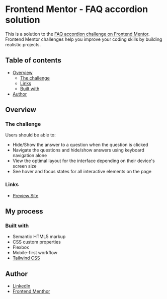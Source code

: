 # Frontend Mentor - FAQ accordion solution

This is a solution to the [FAQ accordion challenge on Frontend Mentor](https://www.frontendmentor.io/challenges/faq-accordion-wyfFdeBwBz). Frontend Mentor challenges help you improve your coding skills by building realistic projects.

## Table of contents

- [Overview](#overview)
  - [The challenge](#the-challenge)
  - [Links](#links)
  - [Built with](#built-with)
- [Author](#author)

## Overview

### The challenge

Users should be able to:

- Hide/Show the answer to a question when the question is clicked
- Navigate the questions and hide/show answers using keyboard navigation alone
- View the optimal layout for the interface depending on their device's screen size
- See hover and focus states for all interactive elements on the page

### Links

- [Preview Site](https://faq-accordion-frontendmenthor.netlify.app/)

## My process

### Built with

- Semantic HTML5 markup
- CSS custom properties
- Flexbox
- Mobile-first workflow
- [Tailwind CSS](https://tailwindcss.com/)

## Author

- [LinkedIn](https://www.linkedin.com/in/mateus-lima-036790184/)
- [Frontend Menthor](https://www.frontendmentor.io/profile/mts-ml)
